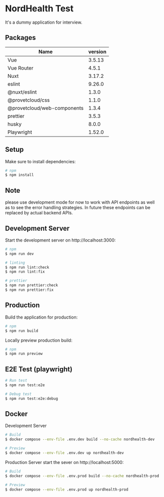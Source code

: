 # NordHealth Test
It's a dummy application for interview.

## Packages
| Name      | version |
| ----------|---------|
| Vue       | 3.5.13  |
| Vue Router| 4.5.1   |
| Nuxt      | 3.17.2  |
| eslint    | 9.26.0  |
| @nuxt/eslint | 1.3.0|
| @provetcloud/css | 1.1.0 |
| @provetcloud/web-components | 1.3.4 |
| prettier  | 3.5.3   |
| husky     | 8.0.0   |
| Playwright| 1.52.0  |

## Setup

Make sure to install dependencies:

```bash
# npm
$ npm install
```

## Note
please use development mode for now to work with API endpoints as well as to see the error handling strategies. In future these endpoints can be replaced by actual backend APIs.

## Development Server

Start the development server on http://localhost:3000:

```bash
# npm
$ npm run dev

# linting
$ npm run lint:check
$ npm run lint:fix

# prettier
$ npm run prettier:check
$ npm run prettier:fix
```

## Production

Build the application for production:

```bash
# npm
$ npm run build
```

Locally preview production build:

```bash
# npm
$ npm run preview
```

## E2E Test (playwright)
```bash
# Run test
$ npm run test:e2e

# Debug test
$ npm run test:e2e:debug
```

## Docker

Development Server
```bash
# Build
$ docker compose --env-file .env.dev build --no-cache nordhealth-dev

# Preview
$ docker compose --env-file .env.dev up nordhealth-dev
```

Production Server
start the sever on http://localhost:5000:
```bash
# Build
$ docker compose --env-file .env.prod build --no-cache nordhealth-prod

# Preview
$ docker compose --env-file .env.prod up nordhealth-prod
```